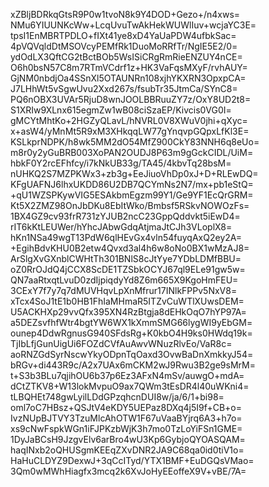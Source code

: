 xZBljBDRkqGtsR9P0w1tvoN8k9Y4DOD+Gezo+/n4xws=
NMu6YIUUNKcWw+LcqUvuTwAkHekWUWlIuv+wcjaYC3E=
tpsI1EnMBRTPDLO+fIXt41ye8xD4YaUaPDW4ufbkSac=
4pVQVqldDtMSOVcyPEMfRk1DuoMoRRfTr/NgIE5E2/0=
ydOdLX3QftCG2tBctBOb5WsISiCRgRmRieENZUY4nCE=
O6h0bsN57C8m7RTmVCdrf1z+HK3VaFqsMXyF/rvhAUY=
GjNM0nbdjOa4SSnXl5OTAUNRn108xjhYKXRN3OpxpCA=
J7LHhWt5vSgwUvu2Xxd267s/fsubTr35JtmCa/SYnC8=
PQ6nOBX3UVAr5RjuD8wnJOOLBBRuuZY7z/OxY8UD2t8=
S1XRIw9XLnx615egmZw1wB08ciSzaEP/Kivcis0VG0I=
gMCYtMhtKo+2HGZyQLavL/hNVRL0V8XWuV0jhi+qXyc=
x+asW4/yMnMt5R9xM3XHkqqLW77gYnqvpGQpxLfKl3E=
KSLkprNDPK/h8wk5MM2dO54MfZ900CkY83NNH6q8eUo=
m8r0y2yGuBRB003XoPAN2OUDJ8P63m9gGckCIDL/UiM=
hbkF0Y2rcEFhfcy/i7kNkUB33g/TA45/4kbvTq28bsM=
nUHKQ2S7MZPKWx3+zb3g+EeJiuoVhDp0xJ+D+RLEwDQ=
KFgUAFNJ6lhxUKDD86U2DB7QCYmNs2N7/mx+pb1eStQ=
+qU1WZSPKywVIG5ESAkbmEgzm99Y1/Ge9YF1EcQrGRM=
Kt5X2ZMZ98OnJbDKu8EbItWko/Bmbsf5RSkvNOWOzFs=
1BX4GZ9cv93frR731zYJUB2ncC23GppQddvkt5iEwD4=
rIT6kKtLEUWer/hYhcJAbwGdqAtjmaJtCJh3VLoplX8=
hKn1NSa49wgT13PdW6qlHEvGx4vln54fuyqAxQ2ey2A=
+EgihBdvKHU0B2etw4Qvxd3al4h6w8oNo0BX1wMzAJ8=
ArSlgXvGXnblCWHtTh301BNlS8cJtYye7YDbLDMfBBU=
oZ0RrOJdQ4jCCX8ScDE1TZSbkOCYJ67ql9ELe91gw5w=
QN7aaRtxqtLvuD0zdIjpiqdyYd8Z6m665X9KgoHmFEU=
3CExY7f7y7q7dMUVHqvLpXnMfrur17INlkFPPv5NxV8=
xTcx4SoJ1tE1b0HB1FhIaMHmaR5ITZvCuWTlXUwsDEM=
U5ACKHXp29vvQfx395XN4RzBtgja8dEHkOqO7hYP97A=
a5DEZsvfhfWtr4bgtYW6WX1kXmmSMG66lygWI9yEbGM=
ounep4DdwRgnusG940SFdsRg+K0kbO4H9ks0HWdq19k=
TjIbLfjGunUigUi6FOZdCVfAuAwvWNuzRlvEo/VaR8c=
aoRNZGdSyrNscwYkyODpnTqOaxd3OvwBaDnXmkkyJ54=
bRGv+di443R9c/A2x7UAx6mCKM2wJ9Rwu3B2ge9sMrM=
t+S3b3BLu7qjihOU6b37p6Ez3AFxN4mSv/auwgO+mdA=
dCtZTKV8+W13lokMvpuO9ax7QWm3tEsDR4l40uWKni4=
tLBQHEt748gwLyilLDdGPzqhcnDUI8w/ja/6/1+bi98=
oml7oC7HBsz+QSJtV4eKDY5UEPaz8DXq4j5I9f+CB+o=
IvzNUpBJTVY3TzuMlcAhOTW1F67uVaaBYjrq6A3+h7o=
xs9cNwFspkWGn1iFJPKzbWjK3h7mo0TzLoYiFSn1GME=
1DyJaBCsH9JzgvElv6arBro4wU3Kp6GybjoQYOASQAM=
haqINxb2oQHUSgmKEEqZXvDNR2JA9C68qa0id0tiV1o=
HaHuCLDYZ9DexwJ+3qCcITyd/YTX1BMF+EuDGQsVMao=
3Qm0wMWhHiagfx3mcq2k6XvJoHyEEoffeX9V+vBE/7A=
